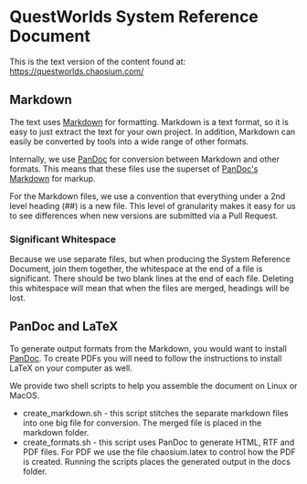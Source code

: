 # QuestWorlds System Reference Document

This is the text version of the content found at: https://questworlds.chaosium.com/ 

## Markdown

The text uses [Markdown](https://daringfireball.net/projects/markdown/syntax) for formatting. Markdown is a text format, so it is easy to just extract the text for your own project. In addition, Markdown can easily be converted by tools into a wide range of other formats.

Internally, we use [PanDoc](https://pandoc.org/index.html) for conversion between Markdown and other formats. This means that these files use the superset of [PanDoc's Markdown](https://pandoc.org/MANUAL.html#pandocs-markdown) for markup.

For the Markdown files, we use a convention that everything under a 2nd level heading (##) is a new file. This level of granularity makes it easy for us to see differences when new versions are submitted via a Pull Request.

### Significant Whitespace

Because we use separate files, but when producing the System Reference Document, join them together, the whitespace at the end of a file is significant. There should be two blank lines at the end of each file. Deleting this whitespace will mean that when the files are merged, headings will be lost.

## PanDoc and LaTeX

To generate output formats from the Markdown, you would want to install [PanDoc](https://pandoc.org/installing.html). To create PDFs you will need to follow the instructions to install LaTeX on your computer as well.

We provide two shell scripts to help you assemble the document on Linux or MacOS.

* create_markdown.sh - this script stitches the separate markdown files into one big file for conversion. The merged file is placed in the markdown folder.
* create_formats.sh - this script uses PanDoc to generate HTML, RTF and PDF files. For PDF we use the file chaosium.latex to control how the PDF is created. Running the scripts places the generated output in the docs folder.


